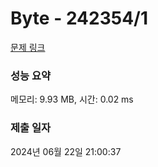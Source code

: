 # Byte - 242354/1 

[문제 링크](https://level.goorm.io/exam/242354/byte/quiz/1) 

### 성능 요약

메모리: 9.93 MB, 시간: 0.02 ms

### 제출 일자

2024년 06월 22일 21:00:37


